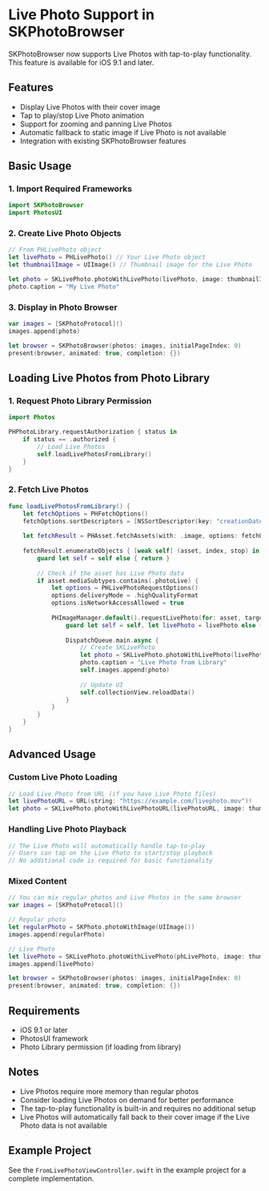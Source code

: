 # Live Photo Support in SKPhotoBrowser

SKPhotoBrowser now supports Live Photos with tap-to-play functionality. This feature is available for iOS 9.1 and later.

## Features

- Display Live Photos with their cover image
- Tap to play/stop Live Photo animation
- Support for zooming and panning Live Photos
- Automatic fallback to static image if Live Photo is not available
- Integration with existing SKPhotoBrowser features

## Basic Usage

### 1. Import Required Frameworks

```swift
import SKPhotoBrowser
import PhotosUI
```

### 2. Create Live Photo Objects

```swift
// From PHLivePhoto object
let livePhoto = PHLivePhoto() // Your Live Photo object
let thumbnailImage = UIImage() // Thumbnail image for the Live Photo

let photo = SKLivePhoto.photoWithLivePhoto(livePhoto, image: thumbnailImage)
photo.caption = "My Live Photo"
```

### 3. Display in Photo Browser

```swift
var images = [SKPhotoProtocol]()
images.append(photo)

let browser = SKPhotoBrowser(photos: images, initialPageIndex: 0)
present(browser, animated: true, completion: {})
```

## Loading Live Photos from Photo Library

### 1. Request Photo Library Permission

```swift
import Photos

PHPhotoLibrary.requestAuthorization { status in
    if status == .authorized {
        // Load Live Photos
        self.loadLivePhotosFromLibrary()
    }
}
```

### 2. Fetch Live Photos

```swift
func loadLivePhotosFromLibrary() {
    let fetchOptions = PHFetchOptions()
    fetchOptions.sortDescriptors = [NSSortDescriptor(key: "creationDate", ascending: false)]
    
    let fetchResult = PHAsset.fetchAssets(with: .image, options: fetchOptions)
    
    fetchResult.enumerateObjects { [weak self] (asset, index, stop) in
        guard let self = self else { return }
        
        // Check if the asset has Live Photo data
        if asset.mediaSubtypes.contains(.photoLive) {
            let options = PHLivePhotoRequestOptions()
            options.deliveryMode = .highQualityFormat
            options.isNetworkAccessAllowed = true
            
            PHImageManager.default().requestLivePhoto(for: asset, targetSize: PHImageManagerMaximumSize, contentMode: .aspectFit, options: options) { [weak self] (livePhoto, info) in
                guard let self = self, let livePhoto = livePhoto else { return }
                
                DispatchQueue.main.async {
                    // Create SKLivePhoto
                    let photo = SKLivePhoto.photoWithLivePhoto(livePhoto)
                    photo.caption = "Live Photo from Library"
                    self.images.append(photo)
                    
                    // Update UI
                    self.collectionView.reloadData()
                }
            }
        }
    }
}
```

## Advanced Usage

### Custom Live Photo Loading

```swift
// Load Live Photo from URL (if you have Live Photo files)
let livePhotoURL = URL(string: "https://example.com/livephoto.mov")!
let photo = SKLivePhoto.photoWithLivePhotoURL(livePhotoURL, image: thumbnailImage)
```

### Handling Live Photo Playback

```swift
// The Live Photo will automatically handle tap-to-play
// Users can tap on the Live Photo to start/stop playback
// No additional code is required for basic functionality
```

### Mixed Content

```swift
// You can mix regular photos and Live Photos in the same browser
var images = [SKPhotoProtocol]()

// Regular photo
let regularPhoto = SKPhoto.photoWithImage(UIImage())
images.append(regularPhoto)

// Live Photo
let livePhoto = SKLivePhoto.photoWithLivePhoto(phLivePhoto, image: thumbnailImage)
images.append(livePhoto)

let browser = SKPhotoBrowser(photos: images, initialPageIndex: 0)
present(browser, animated: true, completion: {})
```

## Requirements

- iOS 9.1 or later
- PhotosUI framework
- Photo Library permission (if loading from library)

## Notes

- Live Photos require more memory than regular photos
- Consider loading Live Photos on demand for better performance
- The tap-to-play functionality is built-in and requires no additional setup
- Live Photos will automatically fall back to their cover image if the Live Photo data is not available

## Example Project

See the `FromLivePhotoViewController.swift` in the example project for a complete implementation. 
